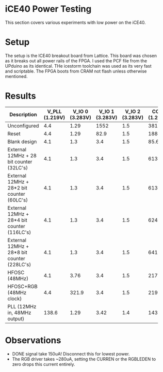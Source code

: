 # iCE40 Power Testing

This section covers various experiments with low power on the iCE40.

# Setup
The setup is the ICE40 breakout board from Lattice. This board was chosen as it breaks out all power rails of the FPGA. I used the PCF file from the UPduino as its identical. THe icestorm toolchain was used as its very fast and scriptable. The FPGA boots from CRAM not flash unless otherwise mentioned.

# Results
| Description | V_PLL (1.219V) | V_IO 0 (3.283V) | V_IO 1 (3.283V) | V_IO 2 (3.283V)| CORE (1.219V)|
| ---         | ---   | ---    | ---    | ---    | ---  |
| Unconfigured | 4.4 | 1.29   | 1552 | 1.5 | 381.6 |
| Reset        | 4.4 | 1.29 | 82.9 | 1.5 | 188.3|
| Blank design | 4.1 | 1.3  | 3.4  | 1.5 | 85.6 |
| External 12MHz + 28 bit counter (32LC's) | 4.1 | 1.3  | 3.4  | 1.5 | 613.5 |
| External 12MHz + 28*2 bit counter (60LC's) | 4.1 | 1.3  | 3.4  | 1.5 | 6136.65 |
| External 12MHz + 28*4 bit counter (116LC's) | 4.1 | 1.3  | 3.4  | 1.5 | 624.2 |
| External 12MHz + 28*8 bit counter (228LC's) | 4.1 | 1.3  | 3.4  | 1.5 | 641.3 |
| HFOSC (48MHz) | 4.1 | 3.76 | 3.4 | 1.5 | 2178 |
| HFOSC+RGB (48MHz clock) | 4.4 | 321.9 | 3.4 | 1.5 | 2195 |
| PLL (12MHz in, 48MHz output) | 138.6 | 1.29 | 3.42 | 1.4 | 1435 |

# Observations
- DONE signal take 150uA! Disconnect this for lowest power.
- The RGB driver takes ~280uA, setting the CURREN or the RGBLEDEN to zero drops this current entirely.
